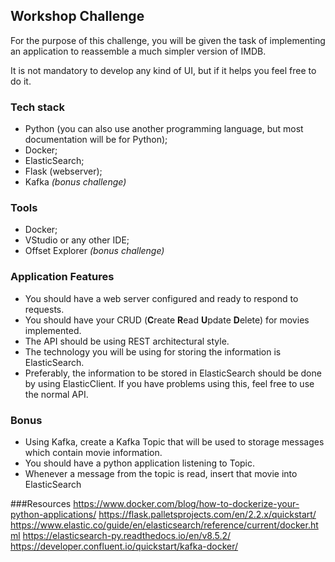 ## Workshop Challenge

For the purpose of this challenge, you will be given the task of implementing an application to reassemble a much simpler version of IMDB.

It is not mandatory to develop any kind of UI, but if it helps you feel free to do it.

### Tech stack
- Python (you can also use another programming language, but most documentation will be for Python);
- Docker;
- ElasticSearch;
- Flask (webserver);
- Kafka *(bonus challenge)*

### Tools
- Docker;
- VStudio or any other IDE;
- Offset Explorer *(bonus challenge)*

### Application Features
- You should have a web server configured and ready to respond to requests.
- You should have your CRUD (**C**reate **R**ead **U**pdate **D**elete) for movies implemented.
- The API should be using REST architectural style.
- The technology you will be using for storing the information is ElasticSearch.
- Preferably, the information to be stored in ElasticSearch should be done by using ElasticClient. If you have problems using this, feel free to use the normal API.

### Bonus
- Using Kafka, create a Kafka Topic that will be used to storage messages which contain movie information.
- You should have a python application listening to Topic.
- Whenever a message from the topic is read, insert that movie into ElasticSearch


###Resources
https://www.docker.com/blog/how-to-dockerize-your-python-applications/
https://flask.palletsprojects.com/en/2.2.x/quickstart/
https://www.elastic.co/guide/en/elasticsearch/reference/current/docker.html
https://elasticsearch-py.readthedocs.io/en/v8.5.2/
https://developer.confluent.io/quickstart/kafka-docker/

